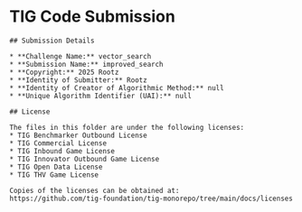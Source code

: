# TIG Code Submission

    ## Submission Details

    * **Challenge Name:** vector_search
    * **Submission Name:** improved_search
    * **Copyright:** 2025 Rootz
    * **Identity of Submitter:** Rootz
    * **Identity of Creator of Algorithmic Method:** null
    * **Unique Algorithm Identifier (UAI):** null

    ## License

    The files in this folder are under the following licenses:
    * TIG Benchmarker Outbound License
    * TIG Commercial License
    * TIG Inbound Game License
    * TIG Innovator Outbound Game License
    * TIG Open Data License
    * TIG THV Game License

    Copies of the licenses can be obtained at:  
    https://github.com/tig-foundation/tig-monorepo/tree/main/docs/licenses